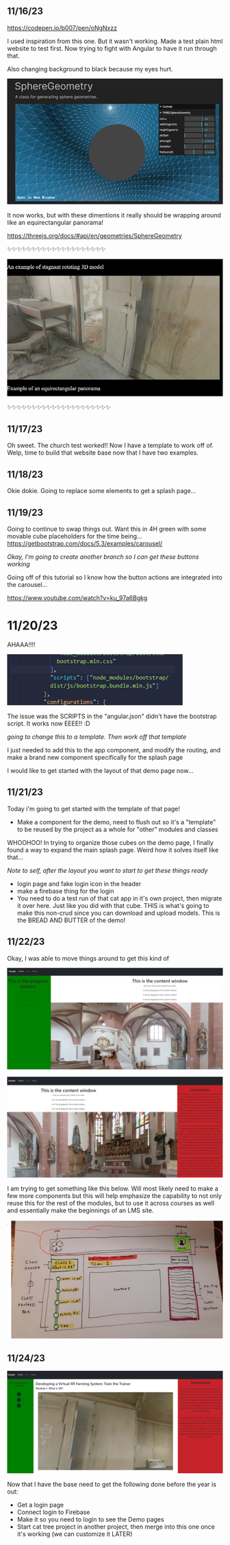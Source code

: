 ## 11/16/23

https://codepen.io/b007/pen/oNgNxzz

I used inspiration from this one. But it wasn't working. Made a test plain html website to test first. Now trying to fight with Angular to have it run through that.

Also changing background to black because my eyes hurt.

![Alt text](image.png)

It now works, but with these dimentions it really should be wrapping around like an equirectangular panorama!

https://threejs.org/docs/#api/en/geometries/SphereGeometry

✨✨✨✨✨✨✨✨✨✨✨✨✨✨✨✨✨✨✨✨

![Alt text](image-1.png)

✨✨✨✨✨✨✨✨✨✨✨✨✨✨✨✨✨✨✨✨✨

## 11/17/23

Oh sweet. The church test worked!! Now I have a template to work off of. Welp, time to build that website base now that I have two examples.

## 11/18/23

Okie dokie. Going to replace some elements to get a splash page...

## 11/19/23

Going to continue to swap things out. Want this in 4H green with some movable cube placeholders for the time being...
https://getbootstrap.com/docs/5.3/examples/carousel/

*Okay, I'm going to create another branch so I can get these buttons working*

Going off of this tutorial so I know how the button actions are integrated into the carousel...

https://www.youtube.com/watch?v=ku_97a6Bgkg

# 11/20/23

AHAAA!!!!

![Alt text](image-2.png)

The issue was the SCRIPTS in the "angular.json" didn't have the bootstrap script. It works now EEEE!! :D

*going to change this to a template. Then work off that template*

I just needed to add this to the app component, and modify the routing, and make a brand new component specifically for the splash page

<router-outlet></router-outlet>

I would like to get started with the layout of that demo page now...

## 11/21/23

Today i'm going to get started with the template of that page!

- Make a component for the demo, need to flush out so it's a "template" to be reused by the project as a whole for "other" modules and classes

WHOOHOO! In trying to organize those cubes on the demo page, I finally found a way to expand the main splash page. Weird how it solves itself like that...

*Note to self, after the layout you want to start to get these things ready*

- login page and fake login icon in the header
- make a firebase thing for the login
- You need to do a test run of that cat app in it's own project, then migrate it over here. Just like you did with that cube. THIS is what's going to make this non-crud since you can  download and upload models. This is the BREAD AND BUTTER of the demo!

## 11/22/23

Okay, I was able to move things around to get this kind of 

![Alt text](image-3.png)

![Alt text](image-4.png)

I am trying to get something like this below. Will most likely need to make a few more components but this will help emphasize the capability to not only reuse this for the rest of the modules, but to use it across courses as well and essentially make the beginnings of an LMS site.

![Alt text](image-5.png)

## 11/24/23

![Alt text](image-6.png)

Now that I have the base need to get the following done before the year is out:

- Get a login page
- Connect login to Firebase
- Make it so you need to login to see the Demo pages
- Start cat tree project in another project, then merge into this one once it's working (we can customize it LATER)

